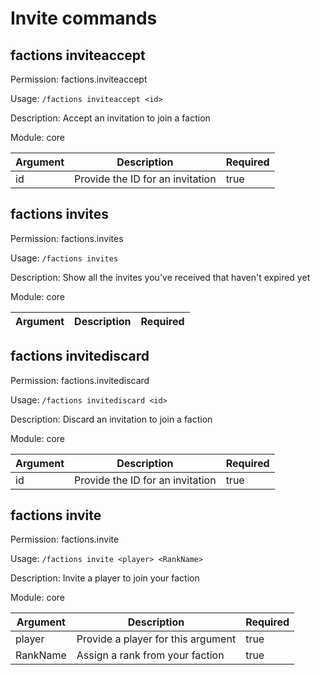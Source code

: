 # Invite commands

## factions inviteaccept

Permission: factions.inviteaccept

Usage: `/factions inviteaccept <id>`

Description: Accept an invitation to join a faction

Module: core

| Argument | Description | Required |
| --- | --- | --- |
| id | Provide the ID for an invitation | true |

## factions invites

Permission: factions.invites

Usage: `/factions invites `

Description: Show all the invites you've received that haven't expired yet

Module: core

| Argument | Description | Required |
| --- | --- | --- |

## factions invitediscard

Permission: factions.invitediscard

Usage: `/factions invitediscard <id>`

Description: Discard an invitation to join a faction

Module: core

| Argument | Description | Required |
| --- | --- | --- |
| id | Provide the ID for an invitation | true |

## factions invite

Permission: factions.invite

Usage: `/factions invite <player> <RankName>`

Description: Invite a player to join your faction

Module: core

| Argument | Description | Required |
| --- | --- | --- |
| player | Provide a player for this argument | true |
| RankName | Assign a rank from your faction | true |

